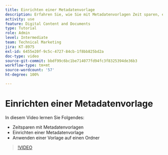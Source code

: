 ```yaml
---
title: Einrichten einer Metadatenvorlage
description: Erfahren Sie, wie Sie mit Metadatenvorlagen Zeit sparen, eine Metadatenvorlage einrichten und eine Vorlage auf einen Ordner in [!UICONTROL Workfront DAM] anwenden.
activity: use
feature: Digital Content and Documents
type: Tutorial
role: Admin
level: Intermediate
team: Technical Marketing
jira: KT-8975
exl-id: 6455e20f-9c5c-4727-84cb-1f8bb825bd2a
doc-type: video
source-git-commit: bbdf99c6bc1be714077fd94fc3f8325394de36b3
workflow-type: tm+mt
source-wordcount: '57'
ht-degree: 100%

---
```


# Einrichten einer Metadatenvorlage

In diesem Video lernen Sie Folgendes:

* Zeitsparen mit Metadatenvorlagen
* Einrichten einer Metadatenvorlage
* Anwenden einer Vorlage auf einen Ordner

>[!VIDEO](https://video.tv.adobe.com/v/335238/?quality=12&learn=on&enablevpops=1)
